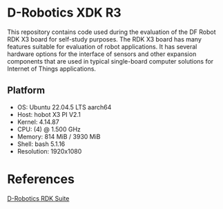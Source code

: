 # D-Robotics XDK R3
This repository contains code used during the evaluation of the DF Robot RDK X3 board for self-study purposes. The RDK X3 board has many features suitable for evaluation of robot applications. It has several hardware options for the interface of sensors and other expansion components that are used in typical single-board computer solutions for Internet of Things applications.

## Platform  

* OS: Ubuntu 22.04.5 LTS aarch64  
* Host: hobot X3 PI V2.1  
* Kernel: 4.14.87  
* CPU: (4) @ 1.500 GHz  
* Memory: 814 MiB / 3930 MiB  
* Shell: bash 5.1.16  
* Resolution: 1920x1080  

# References
[D-Robotics RDK Suite](https://d-robotics.github.io/rdk_doc/en/RDK)
